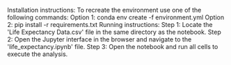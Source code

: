 Installation instructions: To recreate the environment use one of the following commands:
  Option 1: conda env create -f environment.yml
  Option 2: pip install -r requirements.txt
Running instructions:
  Step 1: Locate the 'Life Expectancy Data.csv' file in the same directory as the notebook.
  Step 2: Open the Jupyter interface in the browser and navigate to the 'life_expectancy.ipynb' file.
  Step 3: Open the notebook and run all cells to execute the analysis.


